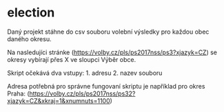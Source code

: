 # election

Daný projekt stáhne do csv souboru volební výsledky pro každou obec daného okresu.

Na nasledujíci stránke (https://volby.cz/pls/ps2017nss/ps3?xjazyk=CZ) 
se okresy vybírají přes X ve sloupci Výběr obce.

Skript očekává dva vstupy:
    1. adresu 
    2. nazev souboru 
    
Adresa potřebná pro správne fungovaní skriptu je například pro okres Praha: 
(https://volby.cz/pls/ps2017nss/ps32?xjazyk=CZ&xkraj=1&xnumnuts=1100)
